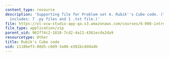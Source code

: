 ```yaml
---
content_type: resource
description: 'Supporting file for Problem set 4. Rubik''s Cube code. (This zip file
  includes: 7 .py files and 1 .txt file.)'
file: https://ol-ocw-studio-app-qa.s3.amazonaws.com/courses/6-006-introduction-to-algorithms-spring-2008/1118bef388d5c8d93a86e361bc4dda4b_ps4_rubik.zip
file_type: application/zip
parent_uid: 962f74c2-1810-7cd2-4a11-4361ecda2da9
resourcetype: Other
title: Rubik's Cube code
uid: 1118bef3-88d5-c8d9-3a86-e361bc4dda4b
---
```

